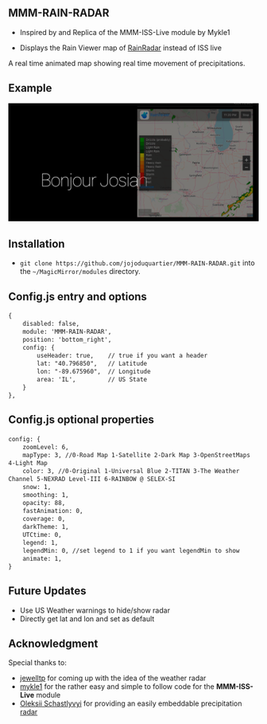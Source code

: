 ## MMM-RAIN-RADAR

* Inspired by and Replica of the MMM-ISS-Live module by Mykle1

* Displays the Rain Viewer map of [RainRadar](https://www.rainradar.net/) instead of ISS live

A real time animated map showing real time movement of precipitations. 

## Example

![](images/img1.png)

## Installation

* `git clone https://github.com/jojoduquartier/MMM-RAIN-RADAR.git` into the `~/MagicMirror/modules` directory.

## Config.js entry and options

	{
		disabled: false,
		module: 'MMM-RAIN-RADAR',
		position: 'bottom_right',
		config: {
			useHeader: true,    // true if you want a header
			lat: "40.796850",   // Latitude
			lon: "-89.675960",  // Longitude
			area: 'IL',         // US State
		}
	},

## Config.js optional properties

	config: {
		zoomLevel: 6,
		mapType: 3, //0-Road Map 1-Satellite 2-Dark Map 3-OpenStreetMaps 4-Light Map
		color: 3, //0-Original 1-Universal Blue 2-TITAN 3-The Weather Channel 5-NEXRAD Level-III 6-RAINBOW @ SELEX-SI
		snow: 1,
		smoothing: 1,
		opacity: 88,
		fastAnimation: 0,
		coverage: 0,
		darkTheme: 1,
		UTCtime: 0,
		legend: 1,
		legendMin: 0, //set legend to 1 if you want legendMin to show
		animate: 1,
	}


## Future Updates
* Use US Weather warnings to hide/show radar
* Directly get lat and lon and set as default

## Acknowledgment
Special thanks to:
* [jewelltp](https://github.com/jewelltp) for coming up with the idea of the weather radar
* [mykle1](https://github.com/mykle1) for the rather easy and simple to follow code for the **MMM-ISS-Live** module
* [Oleksii Schastlyvyi](https://twitter.com/RainViewer) for providing an easily embeddable precipitation [radar](https://www.rainviewer.com/)
